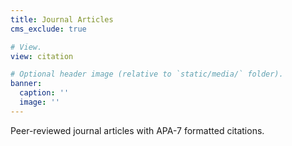 ```yaml
---
title: Journal Articles
cms_exclude: true

# View.
view: citation

# Optional header image (relative to `static/media/` folder).
banner:
  caption: ''
  image: ''
---
```


Peer-reviewed journal articles with APA-7 formatted citations.
